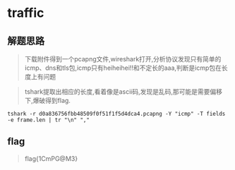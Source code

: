 # traffic

## 解题思路

> 下载附件得到一个pcapng文件,wireshark打开,分析协议发现只有简单的icmp、dns和tls包,icmp只有heiheihei!!和不定长的aaa,判断是icmp包在长度上有问题

> tshark提取出相应的长度,看着像是ascii码,发现是乱码,那可能是需要偏移下,爆破得到flag.

```
tshark -r d0a836756fbb48509f0f51f1f5d4dca4.pcapng -Y "icmp" -T fields -e frame.len | tr "\n" ","
```

## flag

> flag{1CmPG@M3}
